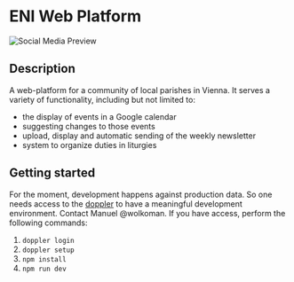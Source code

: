 # ENI Web Platform

![Social Media Preview](https://repository-images.githubusercontent.com/278685064/c57c9fd8-7488-439e-a476-b0c231da81b5)

## Description
A web-platform for a community of local parishes in Vienna. It serves a variety of functionality, including but not limited to:
- the display of events in a Google calendar
- suggesting changes to those events
- upload, display and automatic sending of the weekly newsletter
- system to organize duties in liturgies

## Getting started
For the moment, development happens against production data. So one needs access to the [doppler](https://www.doppler.com) to have a meaningful development environment. Contact Manuel @wolkoman. If you have access, perform the following commands:
1. `doppler login`
2. `doppler setup`
3. `npm install`
4. `npm run dev`

